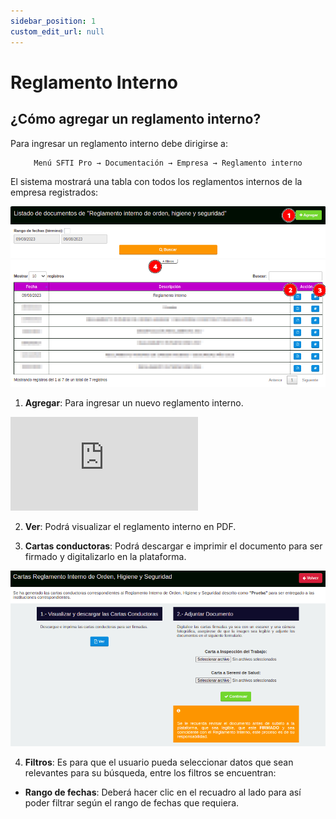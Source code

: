 ```yaml
---
sidebar_position: 1
custom_edit_url: null
---
```

# Reglamento Interno
## ¿Cómo agregar un reglamento interno?
Para ingresar un reglamento interno debe dirigirse a: 

<div align="center">

```bash
Menú SFTI Pro → Documentación → Empresa → Reglamento interno
```
</div>

El sistema mostrará una tabla con todos los reglamentos internos de la empresa registrados:

<div align="center">

![inicio](/img/img_manual/img_documentacion/2023-08-09_11-26.png)

</div>

1. **Agregar**: Para ingresar un nuevo reglamento interno.

<div class="video-responsive">

<iframe src="https://www.youtube.com/embed/BVqTUqjwWaI/?rel=0" title="YouTube video player" frameborder="0" allow="accelerometer; autoplay; clipboard-write; encrypted-media; gyroscope; picture-in-picture; web-share" allowfullscreen></iframe>

</div>


2. **Ver**: Podrá visualizar el reglamento interno en PDF.

3. **Cartas conductoras**: Podrá descargar e imprimir el documento para ser firmado y digitalizarlo en la plataforma.

<div align="center">

![Cartas](/img/img_manual/img_documentacion/2023-08-09_11-31.png)
</div>

4. **Filtros**: Es para que el usuario pueda seleccionar datos que sean relevantes para su búsqueda, entre los filtros se encuentran:

* **Rango de fechas**: Deberá hacer clic en el recuadro al lado para así poder filtrar según el rango de fechas que requiera.